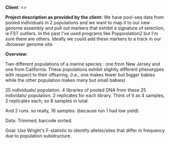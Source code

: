 **Client**: <>
  
**Project description as provided by the client:**
We have pool-seq data from pooled individuals in 2 populations and we want to map it to our new genome assembly and pull out markers that exhibit a signature of selection, ie FST outliers. In the past I've used programs like Poppoolation2 but I'm sure there are others. Ideally we could add these markers to a track in our Jbrowser genome site. 

**Overview**:  

Two different populations of a marine species : one from New Jersey and one from California. These populations exhibit slightly different phenotypes with respect to their offspring. (i.e., one makes fewer but bigger babies while the other population makes many but small babies)

25 individuals/ population.
4 libraries of pooled DNA from these 25 individals/ population.
2 replicates for each library. 
Think of it as 4 samples, 2 replicates each; so 8 samples in total.

And 2 runs. so really, 16 samples. (because run 1 had low yield)

Data: Trimmed, barcode sorted. <everything was run on the same lane> 
 
Goal: Use Wright's F-statistic to identify alleles/sites that differ in frequency due to population substructure. 
